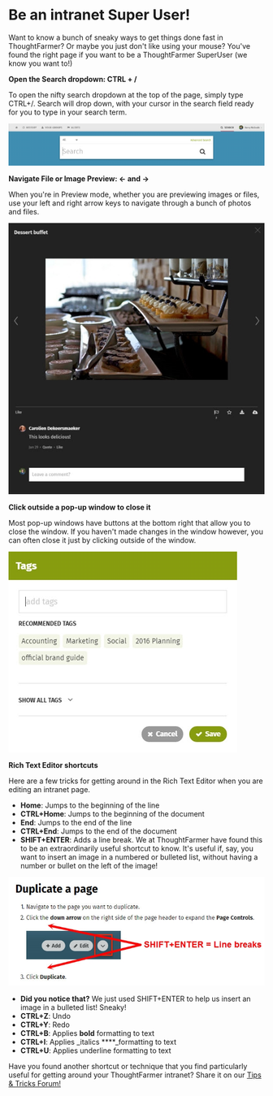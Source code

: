 # Be an intranet Super User!

Want to know a bunch of sneaky ways to get things done fast in ThoughtFarmer? Or maybe you just don't like using your mouse? You've found the right page if you want to be a ThoughtFarmer SuperUser \(we know you want to!\)

**Open the Search dropdown: CTRL + /**

To open the nifty search dropdown at the top of the page, simply type CTRL+/. Search will drop down, with your cursor in the search field ready for you to type in your search term.

![](../../.gitbook/assets/1%20%2839%29.jpg)

**Navigate File or Image Preview: ← and →**

When you're in Preview mode, whether you are previewing images or files, use your left and right arrow keys to navigate through a bunch of photos and files.  


![](../../.gitbook/assets/2%20%2816%29.jpg)

**Click outside a pop-up window to close it**

Most pop-up windows have buttons at the bottom right that allow you to close the window. If you haven't made changes in the window however, you can often close it just by clicking outside of the window.  


![](../../.gitbook/assets/3%20%2815%29.jpg)



**Rich Text Editor shortcuts**

Here are a few tricks for getting around in the Rich Text Editor when you are editing an intranet page.

* **Home**: Jumps to the beginning of the line
* **CTRL+Home**: Jumps to the beginning of the document
* **End**: Jumps to the end of the line
* **CTRL+End**: Jumps to the end of the document
* **SHIFT+ENTER**: Adds a line break. We at ThoughtFarmer have found this to be an extraordinarily useful shortcut to know. It's useful if, say, you want to insert an image in a numbered or bulleted list, without having a number or bullet on the left of the image! 

![](../../.gitbook/assets/4%20%283%29.jpg)



* **Did you notice that?** We just used SHIFT+ENTER to help us insert an image in a bulleted list! Sneaky!
* **CTRL+Z**: Undo
* **CTRL+Y**: Redo
* **CTRL+B**: Applies **bold** formatting to text
* **CTRL+I**: Applies _italics ****_formatting to text
* **CTRL+U**: Applies underline formatting to text

Have you found another shortcut or technique that you find particularly useful for getting around your ThoughtFarmer intranet? Share it on our [Tips & Tricks Forum!](https://community.thoughtfarmer.com/content/13902)

